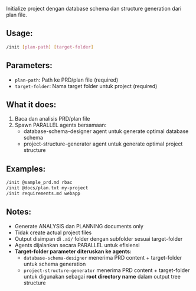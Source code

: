 Initialize project dengan database schema dan structure generation dari plan file.

## Usage:
```bash
/init [plan-path] [target-folder]
```

## Parameters:
- `plan-path`: Path ke PRD/plan file (required)
- `target-folder`: Nama target folder untuk project (required)

## What it does:
1. Baca dan analisis PRD/plan file
2. Spawn PARALLEL agents bersamaan:
   - database-schema-designer agent untuk generate optimal database schema
   - project-structure-generator agent untuk generate optimal project structure


## Examples:
```bash
/init @sample_prd.md rbac
/init @docs/plan.txt my-project
/init requirements.md webapp
```

## Notes:
- Generate ANALYSIS dan PLANNING documents only
- Tidak create actual project files
- Output disimpan di `.ai/` folder dengan subfolder sesuai target-folder
- Agents dijalankan secara PARALLEL untuk efisiensi
- **Target-folder parameter diteruskan ke agents:**
  - `database-schema-designer` menerima PRD content + target-folder untuk schema generation
  - `project-structure-generator` menerima PRD content + target-folder untuk digunakan sebagai **root directory name** dalam output tree structure